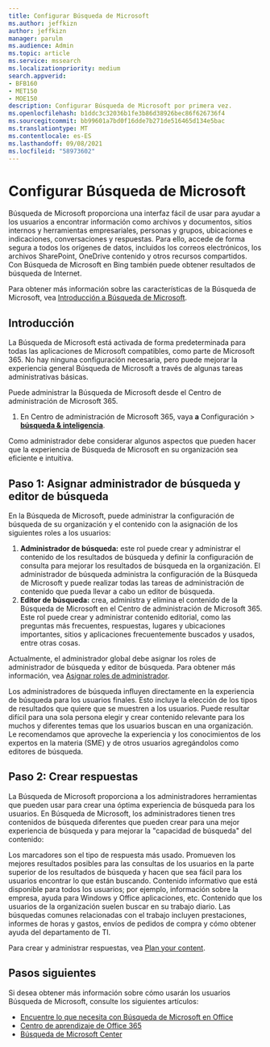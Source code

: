 ```yaml
---
title: Configurar Búsqueda de Microsoft
ms.author: jeffkizn
author: jeffkizn
manager: parulm
ms.audience: Admin
ms.topic: article
ms.service: mssearch
ms.localizationpriority: medium
search.appverid:
- BFB160
- MET150
- MOE150
description: Configurar Búsqueda de Microsoft por primera vez.
ms.openlocfilehash: b1ddc3c32036b1fe3b86d38926bec86f626736f4
ms.sourcegitcommit: bb99601a7bd0f16dde7b271de516465d134e5bac
ms.translationtype: MT
ms.contentlocale: es-ES
ms.lasthandoff: 09/08/2021
ms.locfileid: "58973602"
---
```

# <a name="set-up-microsoft-search"></a>Configurar Búsqueda de Microsoft

Búsqueda de Microsoft proporciona una interfaz fácil de usar para ayudar a los usuarios a encontrar información como archivos y documentos, sitios internos y herramientas empresariales, personas y grupos, ubicaciones e indicaciones, conversaciones y respuestas. Para ello, accede de forma segura a todos los orígenes de datos, incluidos los correos electrónicos, los archivos SharePoint, OneDrive contenido y otros recursos compartidos. Con Búsqueda de Microsoft en Bing también puede obtener resultados de búsqueda de Internet.

Para obtener más información sobre las características de la Búsqueda de Microsoft, vea [Introducción a Búsqueda de Microsoft](overview-microsoft-search.md).

## <a name="get-started"></a>Introducción

La Búsqueda de Microsoft está activada de forma predeterminada para todas las aplicaciones de Microsoft compatibles, como parte de Microsoft 365. No hay ninguna configuración necesaria, pero puede mejorar la experiencia general Búsqueda de Microsoft a través de algunas tareas administrativas básicas.

Puede administrar la Búsqueda de Microsoft desde el Centro de administración de Microsoft 365.

1. En Centro de administración de Microsoft 365, vaya **a** Configuración  >  [**búsqueda & inteligencia**](https://admin.microsoft.com/Adminportal/Home#/MicrosoftSearch).

Como administrador debe considerar algunos aspectos que pueden hacer que la experiencia de Búsqueda de Microsoft en su organización sea eficiente e intuitiva.

## <a name="step-1-assign-search-admin-and-search-editor"></a>Paso 1: Asignar administrador de búsqueda y editor de búsqueda

En la Búsqueda de Microsoft, puede administrar la configuración de búsqueda de su organización y el contenido con la asignación de los siguientes roles a los usuarios:

1. **Administrador de búsqueda:** este rol puede crear y administrar el contenido de los resultados de búsqueda y definir la configuración de consulta para mejorar los resultados de búsqueda en la organización. El administrador de búsqueda administra la configuración de la Búsqueda de Microsoft y puede realizar todas las tareas de administración de contenido que pueda llevar a cabo un editor de búsqueda.
2. **Editor de búsqueda:** crea, administra y elimina el contenido de la Búsqueda de Microsoft en el Centro de administración de Microsoft 365. Este rol puede crear y administrar contenido editorial, como las preguntas más frecuentes, respuestas, lugares y ubicaciones importantes, sitios y aplicaciones frecuentemente buscados y usados, entre otras cosas.

Actualmente, el administrador global debe asignar los roles de administrador de búsqueda y editor de búsqueda. Para obtener más información, vea [Asignar roles de administrador](/office365/admin/add-users/assign-admin-roles?view=o365-worldwide).

Los administradores de búsqueda influyen directamente en la experiencia de búsqueda para los usuarios finales. Esto incluye la elección de los tipos de resultados que quiere que se muestren a los usuarios. Puede resultar difícil para una sola persona elegir y crear contenido relevante para los muchos y diferentes temas que los usuarios buscan en una organización. Le recomendamos que aproveche la experiencia y los conocimientos de los expertos en la materia (SME) y de otros usuarios agregándolos como editores de búsqueda.

## <a name="step-2-create-answers"></a>Paso 2: Crear respuestas

La Búsqueda de Microsoft proporciona a los administradores herramientas que pueden usar para crear una óptima experiencia de búsqueda para los usuarios. En Búsqueda de Microsoft, los administradores tienen tres contenidos de búsqueda diferentes que pueden crear para una mejor experiencia de búsqueda y para mejorar la "capacidad de búsqueda" del contenido:

Los marcadores son el tipo de respuesta más usado. Promueven los mejores resultados posibles para las consultas de los usuarios en la parte superior de los resultados de búsqueda y hacen que sea fácil para los usuarios encontrar lo que están buscando.
Contenido informativo que está disponible para todos los usuarios; por ejemplo, información sobre la empresa, ayuda para Windows y Office aplicaciones, etc. Contenido que los usuarios de la organización suelen buscar en su trabajo diario. Las búsquedas comunes relacionadas con el trabajo incluyen prestaciones, informes de horas y gastos, envíos de pedidos de compra y cómo obtener ayuda del departamento de TI.

Para crear y administrar respuestas, vea [Plan your content](plan-your-content.md).

## <a name="next-steps"></a>Pasos siguientes

Si desea obtener más información sobre cómo usarán los usuarios Búsqueda de Microsoft, consulte los siguientes artículos:

- [Encuentre lo que necesita con Búsqueda de Microsoft en Office](https://support.office.com/article/find-what-you-need-with-microsoft-search-in-office-2457d4d8-48a8-4ad4-ab89-5a0657aa8446)
- [Centro de aprendizaje de Office 365](https://support.office.com/office-training-center)
- [Búsqueda de Microsoft Center](https://support.office.com/article/-working-title-microsoft-search-center-b8bf5a2c-7515-40a9-9a6a-b8ed382c86bc)